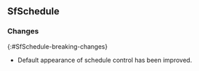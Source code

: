 ## SfSchedule

### Changes
{:#SfSchedule-breaking-changes}

* Default appearance of schedule control has been improved.
